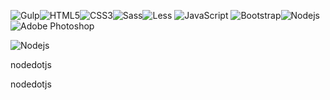 ![Gulp](https://img.shields.io/badge/-Gulp-CF4647?style=flat-square&logo=gulp&logoColor=ffffff)![HTML5](https://img.shields.io/badge/-HTML5-%23E44D27?style=flat-square&logo=html5&logoColor=ffffff)![CSS3](https://img.shields.io/badge/-CSS3-%231572B6?style=flat-square&logo=css3)![Sass](https://img.shields.io/badge/-Sass-%23CC6699?style=flat-square&logo=sass&logoColor=ffffff)![Less](https://img.shields.io/badge/-Less-1D365D?style=flat-square&logo=less) ![JavaScript](https://img.shields.io/badge/-JavaScript-%23F7DF1C?style=flat-square&logo=javascript&logoColor=000000&labelColor=%23F7DF1C&color=%23FFCE5A) ![Bootstrap](http://img.shields.io/badge/-Bootstrap-7952B3?style=flat-square&logo=bootstrap&logoColor=ffffff)![Nodejs](https://img.shields.io/badge/-Nodejs-black?style=flat-square&logo=Node.js)![Adobe Photoshop](http://img.shields.io/badge/-Abode%20Photoshop-26C9FF?style=flat-square&logo=adobe-photoshop&logoColor=ffffff)





![Nodejs](https://img.shields.io/badge/-cPanel-%FF6C2C?style=flat-square&logo=7zip)

nodedotjs

nodedotjs


